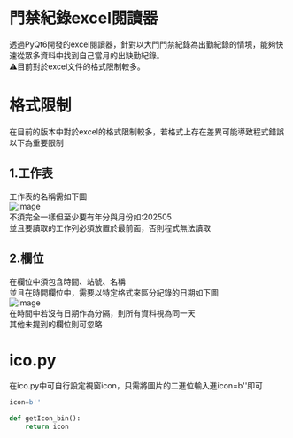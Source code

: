# 門禁紀錄excel閱讀器
透過PyQt6開發的excel閱讀器，針對以大門門禁紀錄為出勤紀錄的情境，能夠快速從眾多資料中找到自己當月的出缺勤紀錄。  
:warning:目前對於excel文件的格式限制較多。

# 格式限制
在目前的版本中對於excel的格式限制較多，若格式上存在差異可能導致程式錯誤以下為重要限制

## 1.工作表
工作表的名稱需如下圖  
![image](https://github.com/user-attachments/assets/2006efad-3ed6-4ecb-86ba-3238b29cbec3)  
不須完全一樣但至少要有年分與月份如:202505  
並且要讀取的工作列必須放置於最前面，否則程式無法讀取
## 2.欄位
在欄位中須包含時間、站號、名稱  
並且在時間欄位中，需要以特定格式來區分紀錄的日期如下圖  
![image](https://github.com/user-attachments/assets/2fafd8b2-e01e-436f-b2b0-f72773d6de45)  
在時間中若沒有日期作為分隔，則所有資料視為同一天  
其他未提到的欄位則可忽略

# ico.py
在ico.py中可自行設定視窗icon，只需將圖片的二進位輸入進icon=b''即可  
  
```python
icon=b''

def getIcon_bin():
    return icon
```

